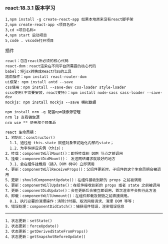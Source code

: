 ### react:18.3.1 版本学习
    1,npm install -g create-react-app 如果本地原来没有react脚手架
    2,npm create-react-app <项目名称>
    3,cd <项目名称>
    4,npm start 启动项目
    5,code . vscode打开项目

插件
```
react：包含react所必须的核心代码
react-dom：react渲染在不同平台所需要的核心代码
babel：将jsx转换成React代码的工具
路由插件：npm install react-router-dom
ui框架: npm install antd --save
css使用：npm install --save-dev css-loader style-loader
scss使用(不需要安装，react支持)：npm install node-sass sass-loader --save-dev
mockjs: npm install mockjs --save 模拟数据

npm install nrm -g 配置npm镜像源管理
nrm ls 查看镜像源
nrm use ** 使用那个镜像源
```

    react 生命周期：
    1、初始化：constructor()
      1.1、通过给 this.state 赋值对象来初始化内部的state；
      1.2、为事件绑定实例（this）；
    2、挂载：componentWillMount()：即将挂载到 DOM 节点之前调用
    3、挂载：componentDidMount()： 发送网络请求就最好的地方
      3.1、会在组件挂载后（插入 DOM 树中）立即调用
    4、更新：componentWillReceiveProps()：父组件更新时，子组件的这个生命周期会被调用
    5、更新：shouldComponentUpdate()：在组件接收到新的 props 之前被调用
    6、更新：componentWillUpdate()：在组件接收到新的 props 或者 state 之前被调用
    7、更新：componentDidUpdate()：会在更新后会被立即调用，首次渲染不会执行此方法
    8、卸载：componentWillUnmount()：在组件卸载及销毁之前直接调用。
      8.1、执行必要的清理操作：清除计时器、取消网络请求、清理 DOM 等等；
    9、错误处理：componentDidCatch()：捕获组件错误，渲染错误信息
--- 
    1、状态更新：setState()
    2、状态更新：forceUpdate()
    3、状态更新：getDerivedStateFromProps()
    4、状态更新：getSnapshotBeforeUpdate()
